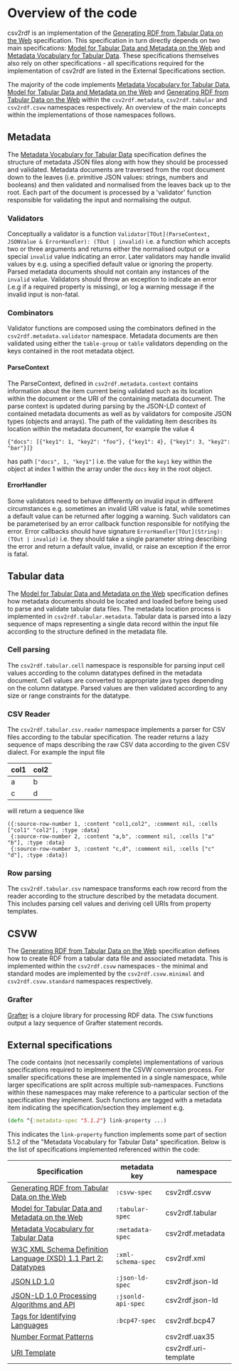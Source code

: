 # Overview of the code

csv2rdf is an implementation of the [Generating RDF from Tabular Data on the Web](https://www.w3.org/TR/2015/REC-csv2rdf-20151217/) specification. This specification
in turn directly depends on two main specifications: [Model for Tabular Data and Metadata on the Web](https://www.w3.org/TR/2015/REC-tabular-data-model-20151217/)
and [Metadata Vocabulary for Tabular Data](https://www.w3.org/TR/2015/REC-tabular-metadata-20151217/). These specifications themselves also rely on other specifications -
all specifications required for the implementation of csv2rdf are listed in the External Specifications section.

The majority of the code implements [Metadata Vocabulary for Tabular Data](https://www.w3.org/TR/2015/REC-tabular-metadata-20151217/),
[Model for Tabular Data and Metadata on the Web](https://www.w3.org/TR/2015/REC-tabular-data-model-20151217/) and
[Generating RDF from Tabular Data on the Web](https://www.w3.org/TR/2015/REC-csv2rdf-20151217/) within the `csv2rdf.metadata`, `csv2rdf.tabular` and
 `csv2rdf.csvw` namespaces respectively. An overview of the main concepts within the implementations of those namespaces follows.

## Metadata

The [Metadata Vocabulary for Tabular Data](https://www.w3.org/TR/2015/REC-tabular-metadata-20151217/) specification defines the structure of metadata JSON files along
with how they should be processed and validated. Metadata documents are traversed from the root document down to the leaves (i.e. primitive JSON values: strings,
numbers and booleans) and then validated and normalised from the leaves back up to the root. Each part of the document is processed by a 'validator' function
responsible for validating the input and normalising the output.

### Validators

Conceptually a validator is a function `Validator[TOut](ParseContext, JSONValue & ErrorHandler): (TOut | invalid)` i.e. a function which accepts two or three arguments and
returns either the normalised output or a special `invalid` value indicating an error. Later validators may handle invalid values by e.g. using a specified
default value or ignoring the property. Parsed metadata documents should not contain any instances of the `invalid` value. Validators should throw an exception to indicate
an error (.e.g if a required property is missing), or log a warning message if the invalid input is non-fatal.

### Combinators

Validator functions are composed using the combinators defined in the `csv2rdf.metadata.validator` namespace. Metadata documents are then validated using either the
`table-group` or `table` validators depending on the keys contained in the root metadata object.

#### ParseContext

The ParseContext, defined in `csv2rdf.metadata.context` contains information about the item current being validated such as its location within the document or the URI
of the containing metadata document. The parse context is updated during parsing by the JSON-LD context of contained metadata documents as well as by validators for
composite JSON types (objects and arrays). The path of the validating item describes its location within the metadata document, for example the value 4

    {"docs": [{"key1": 1, "key2": "foo"}, {"key1": 4}, {"key1": 3, "key2": "bar"}]}

has path `["docs", 1, "key1"]` i.e. the value for the `key1` key within the object at index 1 within the array under the `docs` key in the root object.

#### ErrorHandler

Some validators need to behave differently on invalid input in different circumstances e.g. sometimes an invalid URI value is fatal, while sometimes a default value
can be returned after logging a warning. Such validators can be parameterised by an error callback function responsible for notifying the error. Error callbacks should
have signature `ErrorHandler[TOut](String): (TOut | invalid)` i.e. they should take a single parameter string describing the error and return a default value, invalid,
or raise an exception if the error is fatal.

## Tabular data

The [Model for Tabular Data and Metadata on the Web](https://www.w3.org/TR/2015/REC-tabular-data-model-20151217/) specification defines how metadata documents
should be located and loaded before being used to parse and validate tabular data files. The metadata location process is implemented in `csv2rdf.tabular.metadata`.
Tabular data is parsed into a lazy sequence of maps representing a single data record within the input file according to the structure defined in the metadata file.

### Cell parsing

The `csv2rdf.tabular.cell` namespace is responsible for parsing input cell values according to the column datatypes defined in the metadata document. Cell values are
converted to appropriate java types depending on the column datatype. Parsed values are then validated according to any size or range constraints for the datatype.

### CSV Reader

The `csv2rdf.tabular.csv.reader` namespace implements a parser for CSV files according to the tabular specification. The reader returns a lazy sequence of maps
describing the raw CSV data according to the given CSV dialect. For example the input file

| col1 | col2 |
|------|------|
| a    | b    |
| c    | d    |

will return a sequence like

    ({:source-row-number 1, :content "col1,col2", :comment nil, :cells ["col1" "col2"], :type :data}
     {:source-row-number 2, :content "a,b", :comment nil, :cells ["a" "b"], :type :data}
     {:source-row-number 3, :content "c,d", :comment nil, :cells ["c" "d"], :type :data})

### Row parsing

The `csv2rdf.tabular.csv` namespace transforms each row record from the reader according to the structure described by the metadata document. This includes parsing
cell values and deriving cell URIs from property templates.

## CSVW

The [Generating RDF from Tabular Data on the Web](https://www.w3.org/TR/2015/REC-csv2rdf-20151217/) specification defines how to create RDF from a tabular data file
and associated metadata. This is implemented within the `csv2rdf.csvw` namespaces - the minimal and standard modes are implemented by the `csv2rdf.csvw.minimal` and
`csv2rdf.csvw.standard` namespaces respectively.

### Grafter

[Grafter](http://grafter.org/) is a clojure library for processing RDF data. The `CSVW` functions output a lazy sequence of Grafter statement records.

## External specifications

The code contains (not necessarily complete) implementations of various specifications required to implmement the CSVW conversion process. For smaller specifications
these are implemented in a single namespace, while larger specifications are split across multiple sub-namespaces. Functions within these namespaces may make reference
to a particular section of the specification they implement. Such functions are tagged with a metadata item indicating the specification/section they implement e.g.

```clojure
(defn ^{:metadata-spec "5.1.2"} link-property ...)
```

This indicates the `link-property` function implements some part of section 5.1.2 of the "Metadata Vocabulary for Tabular Data" specification.
Below is the list of specifications implemented referenced within the code:

| Specification                                                                                                  | metadata key       | namespace            |
| ---------------------------------------------------------------------------------------------------------------|--------------------|----------------------|
| [Generating RDF from Tabular Data on the Web](https://www.w3.org/TR/2015/REC-csv2rdf-20151217/)                | `:csvw-spec`       | csv2rdf.csvw         |
| [Model for Tabular Data and Metadata on the Web](https://www.w3.org/TR/2015/REC-tabular-data-model-20151217/)  | `:tabular-spec`    | csv2rdf.tabular      |
| [Metadata Vocabulary for Tabular Data](https://www.w3.org/TR/2015/REC-tabular-metadata-20151217/)              | `:metadata-spec`   | csv2rdf.metadata     |
| [W3C XML Schema Definition Language (XSD) 1.1 Part 2: Datatypes](https://www.w3.org/TR/xmlschema11-2/)         | `:xml-schema-spec` | csv2rdf.xml          |
| [JSON LD 1.0](https://www.w3.org/TR/json-ld/)                                                                  | `:json-ld-spec`    | csv2rdf.json-ld      |
| [JSON-LD 1.0 Processing Algorithms and API](https://www.w3.org/TR/json-ld-api/)                                | `:jsonld-api-spec` | csv2rdf.json-ld      |
| [Tags for Identifying Languages](https://tools.ietf.org/html/bcp47)                                            | `:bcp47-spec`      | csv2rdf.bcp47        |
| [Number Format Patterns](http://www.unicode.org/reports/tr35/tr35-31/tr35-numbers.html#Number_Format_Patterns) |                    | csv2rdf.uax35        |
| [URI Template](https://tools.ietf.org/html/rfc6570)                                                            |                    | csv2rdf.uri-template |